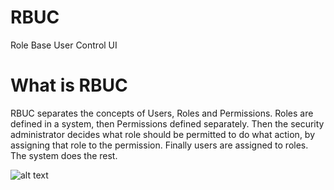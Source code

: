 # RBUC
Role Base User Control UI

# What is RBUC
RBUC separates the concepts of Users, Roles and Permissions. Roles are defined in a system, then Permissions defined separately. Then the security administrator decides what role should be permitted to do what action, by assigning that role to the permission. Finally users are assigned to roles. The system does the rest.

![alt text](https://project.netcloudservice.com/project_img/rbuc/flow_chart.png)
